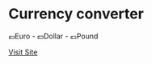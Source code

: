 # Currency converter
💶Euro - 💵Dollar - 💷Pound

[Visit Site](https://htmlpreview.github.io/?https://github.com/mgailius/Currency-Converter/blob/main/index.html)

